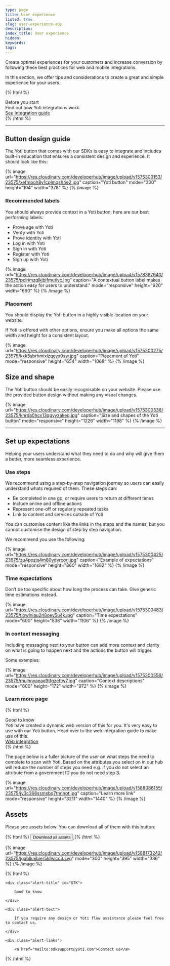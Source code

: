 ```yaml
---
type: page
title: User experience
listed: true
slug: user-experience-app
description: 
index_title: User experience
hidden: 
keywords: 
tags: 
---
```


Create optimal experiences for your customers and increase conversion by following these best practices for web and mobile integrations.

In this section, we offer tips and considerations to create a great and simple experience for your users.

{% html %}
<div class="alert-BYS">
   <div class="alert-title" id="BYS">
      Before you start
   </div>
   <div class="alert-text" >
      Find out how Yoti integrations work.
   </div>
   <div class="alert-links"> 
      <a target="_self" href="https://developers.yoti.com/yoti/technical-overview-app">
See Integration guide
      </a> 
   </div>
</div>
{% /html %}

---

## Button design guide

The Yoti button that comes with our SDKs is easy to integrate and includes built-in education that ensures a consistent design and experience. It should look like this:

{% image url="https://res.cloudinary.com/developerhub/image/upload/v1575300153/23575/xefmooh8y1cplmqsh4e2.jpg" caption="Yoti button" mode="300" height="104" width="378" %}
{% /image %}

### Recommended labels

You should always provide context in a Yoti button, here are our best performing labels:

- Prove age with Yoti
- Verify with Yoti 
- Prove identity with Yoti
- Log in with Yoti
- Sign in with Yoti
- Register with Yoti
- Sign up with Yoti

{% image url="https://res.cloudinary.com/developerhub/image/upload/v1578387940/23575/pcirimzqlkjblfmutivc.jpg" caption="A contextual button label makes the action easy for users to understand." mode="responsive" height="920" width="690" %}
{% /image %}

### Placement

You should display the Yoti button in a highly visible location on your website. 

If Yoti is offered with other options, ensure you make all options the same width and height for a consistent layout.

{% image url="https://res.cloudinary.com/developerhub/image/upload/v1575300275/23575/kxk5sbrhmixlzqeyx9sw.jpg" caption="Placement of Yoti" mode="responsive" height="654" width="1068" %}
{% /image %}

## Size and shape

The Yoti button should be easily recognisable on your website. Please use the provided button design without making any visual changes.

{% image url="https://res.cloudinary.com/developerhub/image/upload/v1575300336/23575/khrda0hcx13qgyyzakeq.jpg" caption="Size and shapes of the Yoti button" mode="responsive" height="1226" width="1198" %}
{% /image %}

---

## Set up expectations

Helping your users understand what they need to do and why will give them a better, more seamless experience.

### Use steps

We recommend using a step-by-step navigation journey so users can easily understand whats required of them. These steps can:

- Be completed in one go, or require users to return at different times
- Include online and offline actions
- Represent one-off or regularly repeated tasks
- Link to content and services outside of Yoti

You can customise content like the links in the steps and the names, but you cannot customise the design of step by step navigation.

We recommend you use the following:

{% image url="https://res.cloudinary.com/developerhub/image/upload/v1575300425/23575/zu4pozjs4m80ydvrcorj.jpg" caption="Example of expectations" mode="responsive" height="860" width="1682" %}
{% /image %}

### Time expectations

Don’t be too specific about how long the process can take. Give generic time estimations instead.

{% image url="https://res.cloudinary.com/developerhub/image/upload/v1575300483/23575/tiowlniau2rl8oey5u4k.jpg" caption="Time expectations" mode="600" height="538" width="1106" %}
{% /image %}

### In context messaging

Including messaging next to your button can add more context and clarity on what is going to happen next and the actions the button will trigger.

Some examples:

{% image url="https://res.cloudinary.com/developerhub/image/upload/v1575300556/23575/mulhnyaeao9tfgzeftw7.jpg" caption="Context descriptions" mode="600" height="172" width="972" %}
{% /image %}

### Learn more page

{% html %}
<div class="alert-GTK">
    <div class="alert-title" id="GTK">
        Good to know
    </div>
    <div class="alert-text">
        Yoti have created a dynamic web version of this for you. It's very easy to use with our Yoti button. Head over to the web integration guide to make use of this.
    </div>
    <div class="alert-links"> 
        <a href="https://developers.yoti.com/yoti/web-integration#generate-a-yoti-button">Web integration</a>
   </div>
</div>
{% /html %}

The page below is a fuller picture of the user on what steps the need to complete to scan with Yoti.  Based on the attributes you select on in our hub will reduce the number of steps you need e.g. if you do not select an attribute from a government ID you do not need step 3.

{% image url="https://res.cloudinary.com/developerhub/image/upload/v1588086155/23575/jy3c366ssmsbq7tnnnpt.jpg" caption="Learn more link" mode="responsive" height="3211" width="1440" %}
{% /image %}

## Assets

Please see assets below. You can download all of them with this button:

{% html %}
<a href="https://www.yoti.com/wp-content/uploads/Yoti_App_visual_pack.zip"> 
   <button class="btn-primary"> 
      Download all assets
   </button>
</a>
{% /html %}

{% image url="https://res.cloudinary.com/developerhub/image/upload/v1588173242/23575/jgablknjbier5ldwicc3.svg" mode="300" height="395" width="336" %}
{% /image %}

{% html %}
<div class="alert-GTK">

    <div class="alert-title" id="GTK">

        Good to know

    </div>

    <div class="alert-text">

        If you require any design or Yoti flow assistance please feel free to contact us. 

    </div>

    <div class="alert-links"> 

        <a href="mailto:sdksupport@yoti.com">Contact us</a>

     

   </div>

</div>
{% /html %}